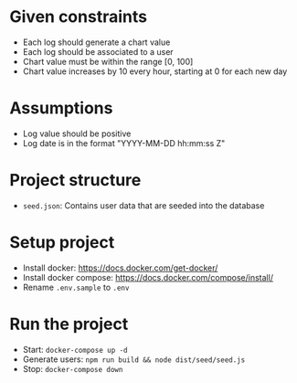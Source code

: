 # Given constraints
* Each log should generate a chart value
* Each log should be associated to a user  
* Chart value must be within the range [0, 100]
* Chart value increases by 10 every hour, starting at 0 for each new day

# Assumptions
* Log value should be positive
* Log date is in the format "YYYY-MM-DD hh:mm:ss Z"

# Project structure
* `seed.json`: Contains user data that are seeded into the database

# Setup project
* Install docker: https://docs.docker.com/get-docker/
* Install docker compose: https://docs.docker.com/compose/install/
* Rename `.env.sample` to `.env`

# Run the project
* Start: `docker-compose up -d`
* Generate users: `npm run build && node dist/seed/seed.js`
* Stop: `docker-compose down`
